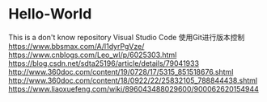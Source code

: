 # Hello-World
This is a don't know repository
Visual Studio Code 使用Git进行版本控制
https://www.bbsmax.com/A/l1dyrPgVze/
https://www.cnblogs.com/Leo_wl/p/6025303.html
https://blog.csdn.net/sdta25196/article/details/79041933
http://www.360doc.com/content/19/0728/17/5315_851518676.shtml
http://www.360doc.com/content/18/0922/22/25832105_788844438.shtml
https://www.liaoxuefeng.com/wiki/896043488029600/900062620154944
